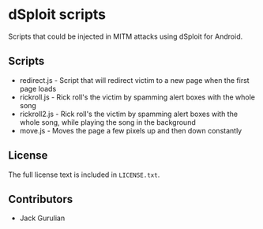 # dSploit scripts

Scripts that could be injected in MITM attacks using dSploit for Android.

## Scripts

* redirect.js - Script that will redirect victim to a new page when the first page loads
* rickroll.js - Rick roll's the victim by spamming alert boxes with the whole song
* rickroll2.js - Rick roll's the victim by spamming alert boxes with the whole song, while playing the song in the background
* move.js - Moves the page a few pixels up and then down constantly

## License
The full license text is included in `LICENSE.txt`.

## Contributors
* Jack Gurulian
